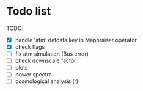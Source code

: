 # Todo list

TODO:

- [x] handle 'atm' detdata key in Mappraiser operator
- [x] check flags
- [ ] fix atm simulation (Bus error)
- [ ] check downscale factor
- [ ] plots
- [ ] power spectra
- [ ] cosmological analysis (r)
